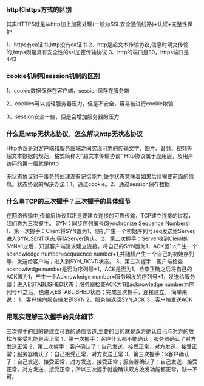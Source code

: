 ### http和https方式的区别

其实HTTPS就是从http加上加密处理(一般为SSL安全通信线路)+认证+完整性保护

1、https有ca证书,http没有ca证书
2、http是超文本传输协议,信息时明文传输的,https则是具有安全性的ssl加密传输协议
3、http的端口是80，https端口是443

### cookie机制和session机制的区别

1、cookie数据保存在客户端，session保存在服务端

2、cookies可以减轻服务器压力，但是不安全，容易被进行cookie欺骗

3、session安全一些，但是会增加服务器的压力

### 什么是http无状态协议，怎么解决http无状态协议

Http协议是对客户端和服务器端之间实现可靠的传输文字、图片、音频、视频等超文本数据的规范，格式简称为“超文本传输协议”
Http协议属于应用层，及用户访问的第一层就是http

无状态协议对于事务的处理没有记忆能力,缺少状态意味着如果后续需要前面的信息。状态协议的解决办法：1、通过cookie。2、通过session保存数据

### 什么事TCP的三次握手？三次握手的具体细节

在网络传输中,传输层协议TCP是要建立连接的可靠传输，TCP建立连接的过程，我们称为三次握手。
SYN：同步序列编号(Synchronize Sequence Numbers)
1、第一次握手：Client将SYN置为1，随机产生一个初始序列号seq发送给Server,进入SYN_SENT状态,等待Server确认。
2、第二次握手：Server收到Cleint的SYN=1之后，知道客户端请求建立连接，将自己的SYN置为1，ACK置1;c产生一个acknowledge number=sequuence number+1,并随机产生一个自己的初始序列号，发送给客户端；进入到SYN_RCVD状态。
3、第三次握手：客户端检查acknowlwdge number是否为序列号+1，ACK是否为1，检查正确之后将自己的ACK置为1，产生一个Acknowledge number=服务器发的序列号+1，发送给服务器；进入ESTABLISHED状态；服务器检查ACK为1和acknowledge number为序列号+1之后，也进入ESTABLISHED状态；完成三次握手，连接建立。
简单来说：
1、客户端向服务端发送SYN
2、服务端返回SYN,ACK
3、客户端发送ACK

### 用现实理解三次握手的具体细节

三次握手的目的是建立可靠的通信信道,主要的目的就是双方确认自己与对方的放松与接受机能是否正常
1、第一次握手：客户什么都不能确认；服务器确认了对方发送正常
2、第二次握手：客户确认了：自己发送、接受正常，对方发送、接受正常；服务器确认了：自己接受正常，对方发送正常
3、第三次握手：k客户确认了：自己发送、接受正常，对方发送、接受正常；服务器确认了：自己发送、接受正常，对方发送、接受正常；所以三次握手就能确认双方收发功能都正常，缺一不可。